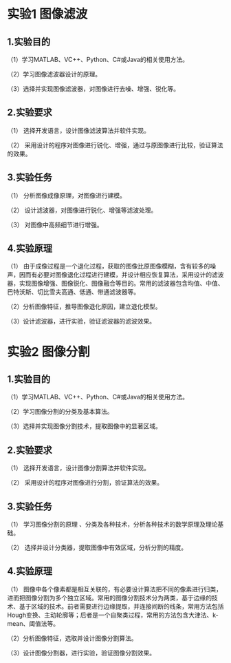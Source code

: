 # 实验1 图像滤波

 

## 1.实验目的

（1）学习MATLAB、VC++、Python、C#或Java的相关使用方法。

（2）学习图像滤波器设计的原理。

（3）选择并实现图像滤波器，对图像进行去噪、增强、锐化等。

## 2.实验要求

（1）  选择开发语言，设计图像滤波算法并软件实现。

（2）  采用设计的程序对图像进行锐化、增强，通过与原图像进行比较，验证算法的效果。

## 3.实验任务

（1）  分析图像成像原理，对图像进行建模。

（2）  设计滤波器，对图像进行锐化、增强等滤波处理。

（3）  对图像中高频细节进行增强。

## 4.实验原理

（1） 由于成像过程是一个退化过程，获取的图像比原图像模糊，含有较多的噪声，因而有必要对图像退化过程进行建模，并设计相应恢复算法，采用设计的滤波器，实现图像增强、图像锐化、图像融合等目的。常用的滤波器包含均值、中值、巴特沃斯、切比雪夫高通、低通、带通滤波器等。

（2）分析图像特征，推导图像退化原因，建立退化模型。

（3）设计滤波器，进行实验，验证滤波器的滤波效果。



# 实验2 图像分割

 

## 1.实验目的

（1）学习MATLAB、VC++、Python、C#或Java的相关使用方法。

（2）学习图像分割的分类及基本算法。

（3）选择并实现图像分割技术，提取图像中的显著区域。

## 2.实验要求

（1）  选择开发语言，设计图像分割算法并软件实现。

（2）  采用设计的程序对图像进行分割，验证算法的效果。

## 3.实验任务

（1）  学习图像分割的原理 、分类及各种技术，分析各种技术的数学原理及理论基础。

（2）  选择并设计分类器，提取图像中有效区域，分析分割的精度。

## 4.实验原理

（1） 图像中各个像素都是相互关联的，有必要设计算法把不同的像素进行归类，进而把图像分割为多个独立区域。常用的图像分割技术分为两类，基于边缘的技术、基于区域的技术。前者需要进行边缘提取，并连接间断的线条，常用方法包括Hough变换、主动轮廓等；后者是一个自聚类过程，常用的方法包含大津法、k-mean、阈值法等。

（2）分析图像特征，选取并设计图像分割算法。

（3）设计图像分割器，进行实验，验证图像分割效果。

 

 